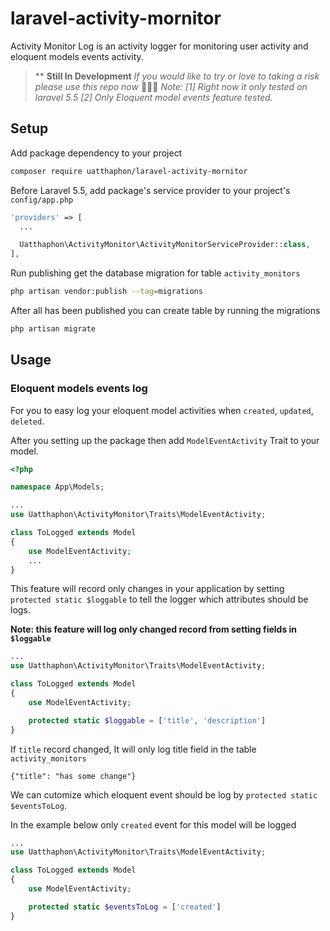 # laravel-activity-mornitor
Activity Monitor Log is an activity logger for monitoring user activity and eloquent models events activity.

> ** **Still In Development** *If you would like to try or love to taking a risk please use this repo now* :speak_no_evil::see_no_evil::hear_no_evil:
> *Note:*
> *[1] Right now it only tested on laravel 5.5*
> *[2] Only Eloquent model events feature tested.*

## Setup
Add package dependency to your project

```bash
composer require uatthaphon/laravel-activity-mornitor
```

Before Laravel 5.5, add package's service provider to your project's `config/app.php`

```php
'providers' => [
  ...

  Uatthaphon\ActivityMonitor\ActivityMonitorServiceProvider::class,
],
```


Run publishing get the database migration for table `activity_monitors`

```bash
php artisan vendor:publish --tag=migrations
```

After all has been published you can create table by running the migrations

```bash
php artisan migrate
```

## Usage
###  Eloquent models events log
For you to easy log your eloquent model activities when `created`, `updated`, `deleted`.

After you setting up the package then add `ModelEventActivity` Trait to your model.

```php
<?php

namespace App\Models;

...
use Uatthaphon\ActivityMonitor\Traits\ModelEventActivity;

class ToLogged extends Model
{
    use ModelEventActivity;
    ...
}

```


This feature will record only changes in your application by setting `protected static $loggable` to tell the logger which attributes should be logs.

**Note: this feature will log only changed record from setting fields in `$loggable`**

```php
...
use Uatthaphon\ActivityMonitor\Traits\ModelEventActivity;

class ToLogged extends Model
{
    use ModelEventActivity;

    protected static $loggable = ['title', 'description']
}
```

If `title` record changed, It will only log title field in the table `activity_monitors`
```
{"title": "has some change"}
```

We can cutomize which eloquent event should be log by `protected static $eventsToLog`. 

In the example below only `created` event for this model will be logged

```php
...
use Uatthaphon\ActivityMonitor\Traits\ModelEventActivity;

class ToLogged extends Model
{
    use ModelEventActivity;

    protected static $eventsToLog = ['created']
}
```
